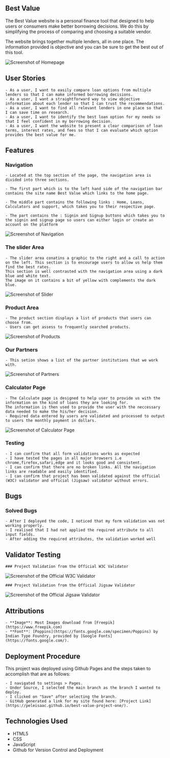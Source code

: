 ## Best Value

The Best Value website is a personal finance tool that designed to help users or consumers make better borrowing decisions.
We do this by simplifying the process of comparing and choosing a suitable vendor.

The website brings together multiple lenders, all in one place. The information provided is objective and you can be sure to get the
best out of this tool.


![Screenshot of Homepage](https://github.com/peleisaac/best-value-project-one/blob/main/assets/images/homepage.png)

## User Stories
    - As a user, I want to easily compare loan options from multiple lenders so that I can make informed borrowing decisions.
    - As a user, I want a straightforward way to view objective information about each lender so that I can trust the recommendations.
    - As a user, I want to find all relevant lenders in one place so that I can save time on research.
    - As a user, I want to identify the best loan option for my needs so that I feel confident in my borrowing decision.
    - As a user, I want the website to present a clear comparison of loan terms, interest rates, and fees so that I can evaluate which option provides the best value for me.

## Features

### Navigation

    - Located at the top section of the page, the navigation area is divided into three sections. 

    - The first part which is to the left hand side of the navigation bar contains the site name Best Value which links to the home page. 

    - The middle part contains the following links : Home, Loans, Calculators and support, which takes you to their respective page. 
    
    - The part contains the : Signin and Signup buttons which takes you to the signin and signup page so users can either login or create an account on the platform

![Screenshot of Navigation](https://github.com/peleisaac/best-value-project-one/blob/main/assets/images/navigation.png)

### The slider Area

    - The slider area conatins a graphic to the right and a call to action on the left. This section is to encourage users to allow us help them find the best rates.
    This section is well contrasted with the navigation area using a dark blue and white text.
    The image on it contains a bit of yellow with complements the dark blue.

![Screenshot of Slider](https://github.com/peleisaac/best-value-project-one/blob/main/assets/images/slider.png)

### Product Area
    - The product section displays a list of products that users can choose from.
    - Users can get assess to frequently searched products.

![Screenshot of Products](https://github.com/peleisaac/best-value-project-one/blob/main/assets/images/products.png)


### Our Partners
    - This setion shows a list of the partner institutions that we work with.

![Screenshot of Partners](https://github.com/peleisaac/best-value-project-one/blob/main/assets/images/partners.png)


### Calculator Page
    - The Calculate page is designed to help user to provide us with the information on the kind of loans they are looking for.
    The information is then used to provide the user with the neccessary data needed to make the his/her decision.
    - Required data entered by users are validated and processed to output to users the monthly payment in dollars.

![Screenshot of Calculator Page](https://github.com/peleisaac/best-value-project-one/blob/main/assets/images/calculator.png)


### Testing
    - I can confirm that all form validations works as expected
    - I have tested the pages in all major browsers i.e chrome,firefox,safari,edge and it looks good and consistent.
    - I can confirm that there are no broken links. All the navigation links are readable and easily identified.
    - I can confirm that project has been validated against the official (W3C) validator and official (Jigsaw) validator without errors.

## Bugs

### Solved Bugs

    - After I deployed the code, I noticed that my form validation was not working properly.
    - I realised that I had not applied the required attribute to all input fields.
    - After adding the required attributes, the validation worked well


## Validator Testing
    ### Project Validation from the Official W3C Validator
   ![Screenshot of the Official W3C Validator](https://github.com/peleisaac/best-value-project-one/blob/main/assets/images/w3CValidator.png)
   
    ### Project Validation from the Official Jigsaw Validator
   ![Screenshot of the Official Jigsaw Validator](https://github.com/peleisaac/best-value-project-one/blob/main/assets/images/jigsawValidator.png)


## Attributions
    - **Image**: Most Images download from [Freepik](https://www.freepik.com) 
    - **Font**: [Poppins](https://fonts.google.com/specimen/Poppins) by Indian Type Foundry, provided by [Google Fonts](https://fonts.google.com/).

## Deployment Procedure
This project was deployed using Github Pages and the steps taken to accomplish that are as follows:

    - I navigated to settings > Pages.
    - Under Source, I selected the main branch as the branch I wanted to deploy.
    - I clicked on "Save" after selecting the branch.
    - GitHub generated a link for my site found here: [Project Link](https://peleisaac.github.io/best-value-project-one/).

## Technologies Used
- HTML5
- CSS
- JavaScript
- Github for Version Control and Deployment


